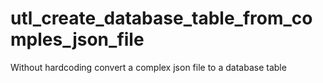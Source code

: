 # utl_create_database_table_from_comples_json_file
Without hardcoding convert a complex json file to a database table
